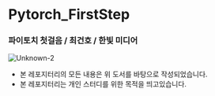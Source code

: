 # Pytorch_FirstStep
### 파이토치 첫걸음 / 최건호 / 한빛 미디어
![Unknown-2](https://user-images.githubusercontent.com/68190553/116518183-e9127480-a90a-11eb-86a7-994997153d46.png) <br/>
- 본 레포지터리의 모든 내용은 위 도서를 바탕으로 작성되었습니다.
- 본 레포지터리는 개인 스터디를 위한 목적을 띄고있습니다.
